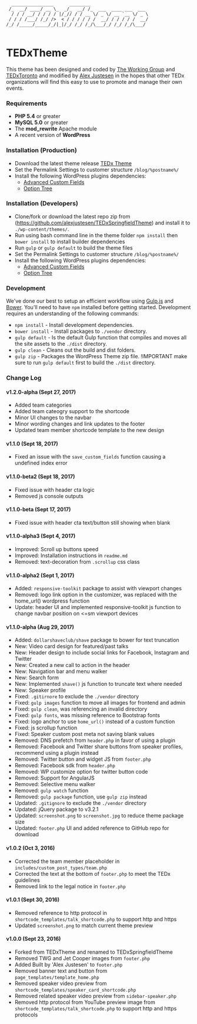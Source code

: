 ```
  ________________      ________                      
 /_  __/ ____/ __ \_  _/_  __/ /_  ___  ____ ___  ___ 
  / / / __/ / / / / |/_// / / __ \/ _ \/ __ `__ \/ _ \
 / / / /___/ /_/ />  < / / / / / /  __/ / / / / /  __/
/_/ /_____/_____/_/|_|/_/ /_/ /_/\___/_/ /_/ /_/\___/ 
                                                      
```

# TEDxTheme

This theme has been designed and coded by [The Working Group](http://twg.ca) and [TEDxToronto](http://www.tedxtoronto.com) and modified by [Alex Justesen](http://alexjustesen.com) in the hopes that other TEDx organizations will find this easy to use to promote and manage their own events.

### Requirements

* **PHP 5.4** or greater
* **MySQL 5.0** or greater
* The **mod_rewrite** Apache module
* A recent version of **WordPress**

### Installation (Production)
* Download the latest theme release [TEDx Theme](https://github.com/alexjustesen/TEDxSpringfieldTheme/releases)
* Set the Permalink Settings to customer structure `/blog/%postname%/`
* Install the following WordPress plugins dependencies:
    * [Advanced Custom Fields](http://www.advancedcustomfields.com/)
    * [Option Tree](https://wordpress.org/plugins/option-tree/)

### Installation (Developers)

* Clone/fork or download the latest repo zip from (https://github.com/alexjustesen/TEDxSpringfieldTheme) and install it to `./wp-content/themes/`.
* Run using bash command line in the theme folder `npm install` then `bower install` to install builder dependencies
* Run `gulp` or `gulp default` to build the theme files
* Set the Permalink Settings to customer structure `/blog/%postname%/`
* Install the following WordPress plugins dependencies:
    * [Advanced Custom Fields](http://www.advancedcustomfields.com/)
    * [Option Tree](https://wordpress.org/plugins/option-tree/)


### Development

We've done our best to setup an efficient workflow using [Gulp.js](http://gulpjs.com/) and [Bower](http://bower.io/). You'll need to have `npm` installed before getting started. Development requires an understanding of the following commands:

* `npm install` - Install development dependencies.
* `bower install` - Install packages to `./vendor` directory.
* `gulp default` - Is the default Gulp function that compiles and moves all the site assets to the `./dist` directory.
* `gulp clean` - Cleans out the build and dist folders.
* `gulp zip` - Packages the WordPress Theme zip file. !IMPORTANT make sure to run `gulp default` first to build the `./dist` directory.


### Change Log

#### v1.2.0-alpha (Sept 27, 2017)
- Added team categories
- Added team cateogry support to the shortcode
- Minor UI changes to the navbar
- Minor wording changes and link updates to the footer
- Updated team member shortcode template to the new design

#### v1.1.0 (Sept 18, 2017)
- Fixed an issue with the `save_custom_fields` function causing a undefined index error

#### v1.1.0-beta2 (Sept 18, 2017)
- Fixed issue with header cta logic
- Removed js console outputs

#### v1.1.0-beta (Sept 17, 2017)
- Fixed issue with header cta text/button still showing when blank

#### v1.1.0-alpha3 (Sept 4, 2017)
- Improved: Scroll up buttons speed
- Improved: Installation instructions in `readme.md`
- Removed: text-decoration from `.scrollup` css class

#### v1.1.0-alpha2 (Sept 1, 2017)
- Added: `responsive-toolkit` package to assist with viewport changes
- Removed: logo link option in the customizer, was replaced with the home_url() wordpress function
- Update: header UI and implemented responsive-toolkit js function to change navbar position on <=sm viewport devices

#### v1.1.0-alpha (Aug 29, 2017)
- Added: `dollarshaveclub/shave` package to bower for text truncation
- New: Video card design for featured/past talks
- New: Header design to include social links for Facebook, Instagram and Twitter
- New: Created a new call to action in the header
- New: Navigation bar and menu walker
- New: Search form
- New: Implemented `shave()` js function to truncate text where needed
- New: Speaker profile
- Fixed: `.gitirnore` to exclude the `./vendor` directory
- Fixed: `gulp images` function to move all images for frontend and admin
- Fixed: `gulp clean`, was referencing an invalid directory
- Fixed: `gulp fonts`, was missing reference to Bootstrap fonts
- Fixed: logo anchor to use `home_url()` instead of a custom function
- Fixed: js scrollup function
- Fixed: Speaker custom post meta not saving blank values
- Removed: DNS prefetch from `header.php` in favor of using a plugin
- Removed: Facebook and Twitter share buttons from speaker profiles, recommend using a plugin instead
- Removed: Twitter button and widget JS from `footer.php`
- Removed: Facebook sdk from `header.php`
- Removed: WP customize option for twitter button code
- Removed: Support for AngularJS
- Removed: Selective menu walker
- Removed: `gulp watch` function
- Removed: `gulp package` function, use `gulp zip` instead
- Updated: `.gitignore` to exclude the `./vendor` directory
- Updated: jQuery package to v3.2.1
- Updated: `screenshot.png` to `screenshot.jpg` to reduce theme package size
- Updated: `footer.php` UI and added reference to GitHub repo for download

#### v1.0.2 (Oct 3, 2016)
- Corrected the team member placeholder in `includes/custom_post_types/team.php`
- Corrected the text at the bottom of `footer.php` to meet the TEDx guidelines
- Removed link to the legal notice in `footer.php`

#### v1.0.1 (Sept 30, 2016)
- Removed reference to http protocol in `shortcode_templates/talk_shortcode.php` to support http and https
- Updated `screenshot.png` to match current theme preview

#### v1.0.0 (Sept 23, 2016)
- Forked from TEDxTheme and renamed to TEDxSpringfieldTheme
- Removed TWG and Jet Cooper images from `footer.php`
- Added Built by 'Alex Justesen' to `footer.php`
- Removed banner text and button from `page_templates/template_home.php`
- Removed speaker video preview from `shortcode_templates/speaker_card_shortcode.php`
- Removed related speaker video preview from `sidebar-speaker.php`
- Removed http protocol from YouTube preview image from `shortcode_templates/talk_shortcode.php` to support http and https protocols